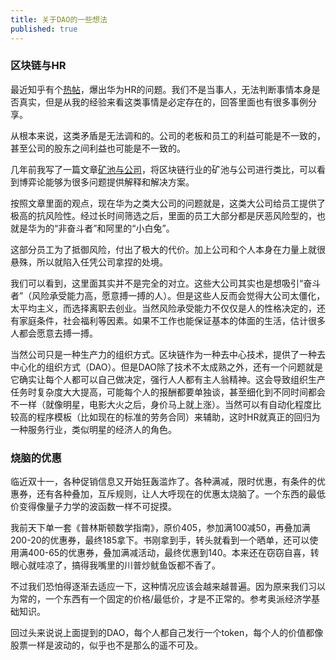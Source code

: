 ```yaml
---
title: 关于DAO的一些想法
published: true
---
```


### 区块链与HR

最近知乎有个[热帖](https://www.zhihu.com/question/353381490)，爆出华为HR的问题。我们不是当事人，无法判断事情本身是否真实，但是从我的经验来看这类事情是必定存在的，回答里面也有很多事例分享。

从根本来说，这类矛盾是无法调和的。公司的老板和员工的利益可能是不一致的，甚至公司的股东之间利益也可能是不一致的。

几年前我写了一篇文章[矿池与公司](https://zhuanlan.zhihu.com/p/25509483)，将区块链行业的矿池与公司进行类比，可以看到博弈论能够为很多问题提供解释和解决方案。

按照文章里面的观点，现在华为之类大公司的问题就是，这类大公司给员工提供了极高的抗风险性。经过长时间筛选之后，里面的员工大部分都是厌恶风险型的，也就是华为的“非奋斗者”和阿里的“小白兔”。

这部分员工为了抵御风险，付出了极大的代价。加上公司和个人本身在力量上就很悬殊，所以就陷入任凭公司拿捏的处境。

我们可以看到，这里面其实并不是完全的对立。这些大公司其实也是想吸引“奋斗者”（风险承受能力高，愿意搏一搏的人）。但是这些人反而会觉得大公司太僵化，太平均主义，而选择离职去创业。当然风险承受能力不仅仅是人的性格决定的，还有家庭条件，社会福利等因素。如果不工作也能保证基本的体面的生活，估计很多人都会愿意去搏一搏。

当然公司只是一种生产力的组织方式。区块链作为一种去中心技术，提供了一种去中心化的组织方式（DAO）。但是DAO除了技术不太成熟之外，还有一个问题就是它确实让每个人都可以自己做决定，强行人人都有主人翁精神。这会导致组织生产任务时复杂度大大提高，可能每个人的报酬都要单独谈，甚至细化到不同时间都会不一样（就像明星，电影大火之后，身价马上就上涨）。当然可以有自动化程度比较高的程序模板（比如现在的标准的劳务合同）来辅助，这时HR就真正的回归为一种服务行业，类似明星的经济人的角色。

### 烧脑的优惠

临近双十一，各种促销信息又开始狂轰滥炸了。各种满减，限时优惠，有条件的优惠券，还有各种叠加，互斥规则，让人大呼现在的优惠太烧脑了。一个东西的最低价变得像量子力学的波函数一样不可捉摸。

我前天下单一套《普林斯顿数学指南》，原价405，参加满100减50，再叠加满200-20的优惠券，最终185拿下。书刚拿到手，转头就看到一个晒单，还可以使用满400-65的优惠券，叠加满减活动，最终优惠到140。本来还在窃窃自喜，转眼心就哇凉了，搞得我嘴里的川普炒鱿鱼饭都不香了。

不过我们恐怕得逐渐去适应一下，这种情况应该会越来越普遍。因为原来我们习以为常的，一个东西有一个固定的价格/最低价，才是不正常的。参考奥派经济学基础知识。

回过头来说说上面提到的DAO，每个人都自己发行一个token，每个人的价值都像股票一样是波动的，似乎也不是那么的遥不可及。



